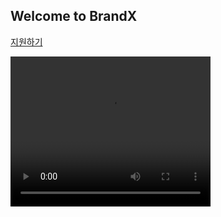 ## Welcome to BrandX

[지원하기](http://www.brandx.group/)

<video width="320" height="240" controls>
  <source src="http://ftp.xexymix.jpg3.kr/brandx_upload/main_video.mp4" type="video/mp4">
</video>
